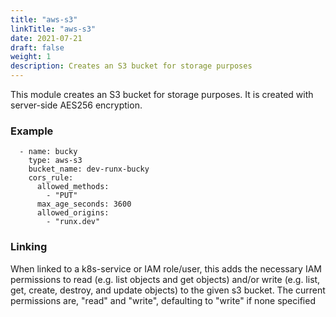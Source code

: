 ```yaml
---
title: "aws-s3"
linkTitle: "aws-s3"
date: 2021-07-21
draft: false
weight: 1
description: Creates an S3 bucket for storage purposes
---
```


This module creates an S3 bucket for storage purposes. It is created with server-side AES256 encryption.


### Example

```
  - name: bucky
    type: aws-s3
    bucket_name: dev-runx-bucky
    cors_rule:
      allowed_methods:
        - "PUT"
      max_age_seconds: 3600
      allowed_origins:
        - "runx.dev"
```


### Linking

When linked to a k8s-service or IAM role/user, this adds the necessary IAM permissions to read
(e.g. list objects and get objects) and/or write (e.g. list, get,
create, destroy, and update objects) to the given s3 bucket.
The current permissions are, "read" and "write", defaulting to "write" if none specified
